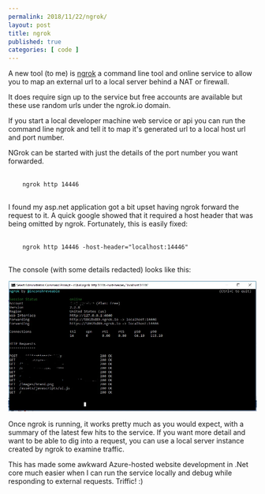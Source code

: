 ```yaml
---
permalink: 2018/11/22/ngrok/
layout: post
title: ngrok
published: true
categories: [ code ]
---
```


A new tool (to me) is <a href="https://ngrok.com/">ngrok</a> a command line tool and 
online service to allow you to map an external url to a local server behind a NAT or firewall.

It does require sign up to the service but free accounts are available but these use random 
urls under the ngrok.io domain. 

If you start a local developer machine web service or api you can run the command line ngrok 
and tell it to map it's generated url to a local host url and port number. 

NGrok can be started with just the details of the port number you want forwarded. 

~~~
	
	ngrok http 14446
	
~~~

I found my asp.net application got a bit upset having ngrok forward the request to it. A quick google showed 
that it required a host header that was being omitted by ngrok. Fortunately, this is easily fixed:


~~~
	
	ngrok http 14446 -host-header="localhost:14446"
	
~~~


The console (with some details redacted) looks like this:

<img src="/img/posts/ngrok/ngrok-console.webp" alt="ngrok" class="u-max-full-width" />

Once ngrok is running, it works pretty much as you would expect, with a summary of the latest 
few hits to the service. If you want more detail and want to be able to dig into a request, you 
can use a local server instance created by ngrok to examine traffic. 

This has made some awkward Azure-hosted website development in .Net core much easier when I can run 
the service locally and debug while responding to external requests. Triffic! :)
